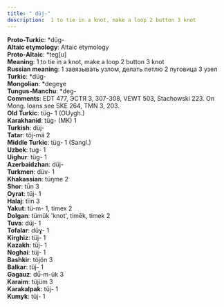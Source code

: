 ```yaml
---
title: " düj-"
description:  1 to tie in a knot, make a loop 2 button 3 knot
---
```


<strong>Proto-Turkic</strong>:  *düg-<br>
<strong>Altaic etymology</strong>:  Altaic etymology<br>
<strong> Proto-Altaic</strong>:  *teg[u]<br>
<strong>Meaning</strong>:  1 to tie in a knot, make a loop 2 button 3 knot<br>
<strong>Russian meaning</strong>:  1 завязывать узлом, делать петлю 2 пуговица 3 узел<br>
<strong>Turkic</strong>:  *düg-<br>
<strong>Mongolian</strong>:  *degeɣe<br>
<strong>Tungus-Manchu</strong>:  *deg-<br>
<strong>Comments</strong>:  EDT 477, ЭСТЯ 3, 307-308, VEWT 503, Stachowski 223. On Mong. loans see SKE 264, TMN 3, 203.<br>
<strong>Old Turkic</strong>:  tüg- 1 (OUygh.)<br>
<strong>Karakhanid</strong>:  tüg- (MK) 1<br>
<strong>Turkish</strong>:  düj-<br>
<strong>Tatar</strong>:  töj-mä 2<br>
<strong>Middle Turkic</strong>:  tüg- 1 (Sangl.)<br>
<strong>Uzbek</strong>:  tug- 1<br>
<strong>Uighur</strong>:  tüg- 1<br>
<strong>Azerbaidzhan</strong>:  düj-<br>
<strong>Turkmen</strong>:  düv- 1<br>
<strong>Khakassian</strong>:  tüŋme 2<br>
<strong>Shor</strong>:  tǖn 3<br>
<strong>Oyrat</strong>:  tüj- 1<br>
<strong>Halaj</strong>:  tīin 3<br>
<strong>Yakut</strong>:  tü-m- 1, timex 2<br>
<strong>Dolgan</strong>:  tümük 'knot', timēk, timek 2<br>
<strong>Tuva</strong>:  düj- 1<br>
<strong>Tofalar</strong>:  düɣ- 1<br>
<strong>Kirghiz</strong>:  tüj- 1<br>
<strong>Kazakh</strong>:  tüj- 1<br>
<strong>Noghai</strong>:  tüj- 1<br>
<strong>Bashkir</strong>:  töjön 3<br>
<strong>Balkar</strong>:  tüj- 1<br>
<strong>Gagauz</strong>:  dǖ-m-ük 3<br>
<strong>Karaim</strong>:  tüjüm 3<br>
<strong>Karakalpak</strong>:  tüj- 1<br>
<strong>Kumyk</strong>:  tüj- 1<br>


